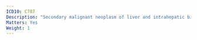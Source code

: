 ```yaml
---
ICD10: C787
Description: "Secondary malignant neoplasm of liver and intrahepatic bile duct"
Matters: Yes
Weight: 1
---
```

